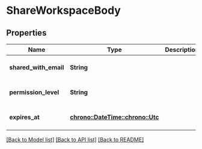 # ShareWorkspaceBody

## Properties
Name | Type | Description | Notes
------------ | ------------- | ------------- | -------------
**shared_with_email** | **String** |  | [optional] [default to None]
**permission_level** | **String** |  | [optional] [default to None]
**expires_at** | [**chrono::DateTime::<chrono::Utc>**](DateTime.md) |  | [optional] [default to None]

[[Back to Model list]](../README.md#documentation-for-models) [[Back to API list]](../README.md#documentation-for-api-endpoints) [[Back to README]](../README.md)


